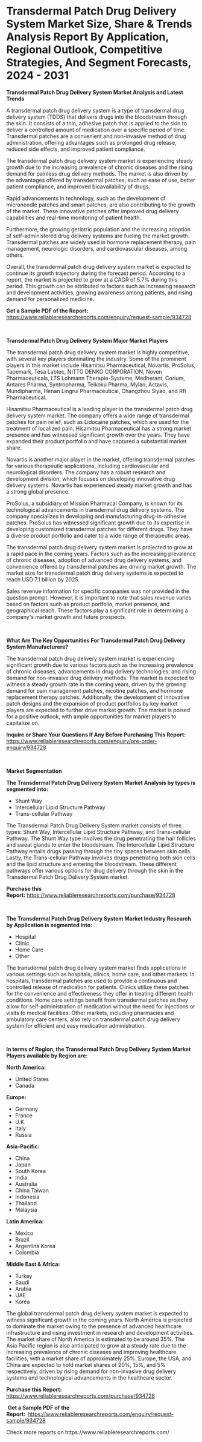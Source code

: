 <p><h1>Transdermal Patch Drug Delivery System Market Size, Share & Trends Analysis Report By Application, Regional Outlook, Competitive Strategies, And Segment Forecasts, 2024 - 2031</h1></p><p><strong>Transdermal Patch Drug Delivery System Market Analysis and Latest Trends</strong></p>
<p><p>A transdermal patch drug delivery system is a type of transdermal drug delivery system (TDDS) that delivers drugs into the bloodstream through the skin. It consists of a thin, adhesive patch that is applied to the skin to deliver a controlled amount of medication over a specific period of time. Transdermal patches are a convenient and non-invasive method of drug administration, offering advantages such as prolonged drug release, reduced side effects, and improved patient compliance.</p><p>The transdermal patch drug delivery system market is experiencing steady growth due to the increasing prevalence of chronic diseases and the rising demand for painless drug delivery methods. The market is also driven by the advantages offered by transdermal patches, such as ease of use, better patient compliance, and improved bioavailability of drugs.</p><p>Rapid advancements in technology, such as the development of microneedle patches and smart patches, are also contributing to the growth of the market. These innovative patches offer improved drug delivery capabilities and real-time monitoring of patient health.</p><p>Furthermore, the growing geriatric population and the increasing adoption of self-administered drug delivery systems are fueling the market growth. Transdermal patches are widely used in hormone replacement therapy, pain management, neurologic disorders, and cardiovascular diseases, among others.</p><p>Overall, the transdermal patch drug delivery system market is expected to continue its growth trajectory during the forecast period. According to a report, the market is projected to grow at a CAGR of 5.7% during this period. This growth can be attributed to factors such as increasing research and development activities, growing awareness among patients, and rising demand for personalized medicine.</p></p>
<p><strong>Get a Sample PDF of the Report:&nbsp;</strong> <a href="https://www.reliableresearchreports.com/enquiry/request-sample/934728">https://www.reliableresearchreports.com/enquiry/request-sample/934728</a></p>
<p>&nbsp;</p>
<p><strong>Transdermal Patch Drug Delivery System Major Market Players</strong></p>
<p><p>The transdermal patch drug delivery system market is highly competitive, with several key players dominating the industry. Some of the prominent players in this market include Hisamitsu Pharmaceutical, Novartis, ProSolus, Tapemark, Tesa Labtec, NITTO DENKO CORPORATION, Noven Pharmaceuticals, LTS Lohmann Therapie-Systeme, Medherant, Corium, Antares Pharma, Syntropharma, Teikoku Pharma, Mylan, Actavis, Mundipharma, Henan Lingrui Pharmaceutical, Changzhou Siyao, and Rfl Pharmaceutical.</p><p>Hisamitsu Pharmaceutical is a leading player in the transdermal patch drug delivery system market. The company offers a wide range of transdermal patches for pain relief, such as Lidocaine patches, which are used for the treatment of localized pain. Hisamitsu Pharmaceutical has a strong market presence and has witnessed significant growth over the years. They have expanded their product portfolio and have captured a substantial market share.</p><p>Novartis is another major player in the market, offering transdermal patches for various therapeutic applications, including cardiovascular and neurological disorders. The company has a robust research and development division, which focuses on developing innovative drug delivery systems. Novartis has experienced steady market growth and has a strong global presence.</p><p>ProSolus, a subsidiary of Mission Pharmacal Company, is known for its technological advancements in transdermal drug delivery systems. The company specializes in developing and manufacturing drug-in-adhesive patches. ProSolus has witnessed significant growth due to its expertise in developing customized transdermal patches for different drugs. They have a diverse product portfolio and cater to a wide range of therapeutic areas.</p><p>The transdermal patch drug delivery system market is projected to grow at a rapid pace in the coming years. Factors such as the increasing prevalence of chronic diseases, adoption of advanced drug delivery systems, and convenience offered by transdermal patches are driving market growth. The market size for transdermal patch drug delivery systems is expected to reach USD 7.1 billion by 2025.</p><p>Sales revenue information for specific companies was not provided in the question prompt. However, it is important to note that sales revenue varies based on factors such as product portfolio, market presence, and geographical reach. These factors play a significant role in determining a company's market growth and future prospects.</p></p>
<p>&nbsp;</p>
<p><strong>What Are The Key Opportunities For Transdermal Patch Drug Delivery System Manufacturers?</strong></p>
<p><p>The transdermal patch drug delivery system market is experiencing significant growth due to various factors such as the increasing prevalence of chronic diseases, advancements in drug delivery technologies, and rising demand for non-invasive drug delivery methods. The market is expected to witness a steady growth rate in the coming years, driven by the growing demand for pain management patches, nicotine patches, and hormone replacement therapy patches. Additionally, the development of innovative patch designs and the expansion of product portfolios by key market players are expected to further drive market growth. The market is poised for a positive outlook, with ample opportunities for market players to capitalize on.</p></p>
<p><strong>Inquire or Share Your Questions If Any Before Purchasing This Report:</strong> <a href="https://www.reliableresearchreports.com/enquiry/pre-order-enquiry/934728">https://www.reliableresearchreports.com/enquiry/pre-order-enquiry/934728</a></p>
<p>&nbsp;</p>
<p><strong>Market Segmentation</strong></p>
<p><strong>The Transdermal Patch Drug Delivery System Market Analysis by types is segmented into:</strong></p>
<p><ul><li>Shunt Way</li><li>Intercellular Lipid Structure Pathway</li><li>Trans-cellular Pathway</li></ul></p>
<p><p>The Transdermal Patch Drug Delivery System market consists of three types: Shunt Way, Intercellular Lipid Structure Pathway, and Trans-cellular Pathway. The Shunt Way type involves the drug penetrating the hair follicles and sweat glands to enter the bloodstream. The Intercellular Lipid Structure Pathway entails drugs passing through the tiny spaces between skin cells. Lastly, the Trans-cellular Pathway involves drugs penetrating both skin cells and the lipid structure and entering the bloodstream. These different pathways offer various options for drug delivery through the skin in the Transdermal Patch Drug Delivery System market.</p></p>
<p><strong>Purchase this Report:&nbsp;</strong><a href="https://www.reliableresearchreports.com/purchase/934728">https://www.reliableresearchreports.com/purchase/934728</a></p>
<p>&nbsp;</p>
<p><strong>The Transdermal Patch Drug Delivery System Market Industry Research by Application is segmented into:</strong></p>
<p><ul><li>Hospital</li><li>Clinic</li><li>Home Care</li><li>Other</li></ul></p>
<p><p>The transdermal patch drug delivery system market finds applications in various settings such as hospitals, clinics, home care, and other markets. In hospitals, transdermal patches are used to provide a continuous and controlled release of medication for patients. Clinics utilize these patches for the convenience and effectiveness they offer in treating different health conditions. Home care settings benefit from transdermal patches as they allow for self-administration of medication without the need for injections or visits to medical facilities. Other markets, including pharmacies and ambulatory care centers, also rely on transdermal patch drug delivery system for efficient and easy medication administration.</p></p>
<p>&nbsp;</p>
<p><strong>In terms of Region, the Transdermal Patch Drug Delivery System Market Players available by Region are:</strong></p>
<p>
    <p> <strong> North America: </strong>
        <ul>
            <li>United States</li>
            <li>Canada</li>
        </ul>
        </p> 
    <p> <strong> Europe: </strong>
        <ul>
            <li>Germany</li>
            <li>France</li>
            <li>U.K.</li>
            <li>Italy</li>
            <li>Russia</li>
        </ul>
        </p> 
    <p> <strong> Asia-Pacific: </strong>
        <ul>
            <li>China</li>
            <li>Japan</li>
            <li>South Korea</li>
            <li>India</li>
            <li>Australia</li>
            <li>China Taiwan</li>
            <li>Indonesia</li>
            <li>Thailand</li>
            <li>Malaysia</li>
        </ul>
        </p> 
    <p> <strong> Latin America: </strong>
        <ul>
            <li>Mexico</li>
            <li>Brazil</li>
            <li>Argentina Korea</li>
            <li>Colombia</li>
        </ul>
        </p> 
    <p> <strong> Middle East & Africa: </strong>
        <ul>
            <li>Turkey</li>
            <li>Saudi</li>
            <li>Arabia</li>
            <li>UAE</li>
            <li>Korea</li>
        </ul>
    </p>
    </p>
<p><p>The global transdermal patch drug delivery system market is expected to witness significant growth in the coming years. North America is projected to dominate the market owing to the presence of advanced healthcare infrastructure and rising investment in research and development activities. The market share of North America is estimated to be around 35%. The Asia Pacific region is also anticipated to grow at a steady rate due to the increasing prevalence of chronic diseases and improving healthcare facilities, with a market share of approximately 25%. Europe, the USA, and China are expected to hold market shares of 20%, 15%, and 5% respectively, driven by rising demand for non-invasive drug delivery systems and technological advancements in the healthcare sector.</p></p>
<p><strong>Purchase this Report: </strong><a href="https://www.reliableresearchreports.com/purchase/934728">https://www.reliableresearchreports.com/purchase/934728</a></p>
<p>&nbsp;<strong>Get a Sample PDF of the Report:&nbsp;&nbsp;</strong><a href="https://www.reliableresearchreports.com/enquiry/request-sample/934728">https://www.reliableresearchreports.com/enquiry/request-sample/934728</a></p>
<p><strong></strong></p>
<p>Check more reports on https://www.reliableresearchreports.com/</p>